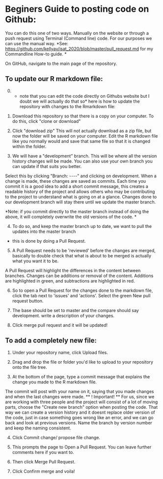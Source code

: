 # Beginers Guide to posting code on Github:

You can do this one of two ways. Manually on the website or through a push request using Terminal (Command line) code. 
  For our purposes we can use the manual way.
*See: https://github.com/kellyav/isat_2020/blob/master/pull_request.md for my Commandline How-to guide. *

On GitHub, navigate to the main page of the repository.

## To update our R markdown file: 
0. * note that you can edit the code directly on Githubs website 
but I doubt we will actually do that so* here is how to update the repository with changes to the Rmarkdown file:

1. Download this repository so that there is a copy on your computer. To do this, click "clone or download"

2. Click "download zip" This will not actually download as a zip file, but now the folder will be saved on your computer. 
Edit the R markdown file like you normally would and save that same file so that it is changed within the folder. 

3. We will have a "development" branch. This will be where all the version history changes will be made. 
You can also use your own branch you can update if that suits you better.

Select this by clicking "Branch: ----" and clicking on development. 
When a change is made, these changes are saved as commits. 
Each time you commit it is a good idea to add a short commit message, this creates a readable history of the project 
and allows others who may be contributing to the project to understand what is going on at a glance.
Changes done to our development branch will stay there until we update the master branch.

*Note: if you commit directly to the master branch instead of doing the above, 
it will completely overwrite the old versions of the code. *

4. To do so, and keep the master branch up to date, we want to pull the updates into the master branch 
- this is done by doing a Pull Request.

5. A Pull Request needs to be 'reviewed' before the changes are merged, 
basically to double check that what is about to be merged is actually what you want it to be.

A Pull Request will highlight the differences in the content between branches. 
Changes can be additions or removal of the content. 
Additions are highlighted in green, and subtractions are highlighted in red.

6. So to open a Pull Request for the changes done to the markdown file, click the tab next to 'issues' and 'actions'.
Select the green New pull request button.

7. The base should be set to master and the compare should say development. write a description of your changes.

8. Click merge pull request and it will be updated!


## To add a completely new file: 
1. Under your repository name, click Upload files.

2. Drag and drop the file or folder you'd like to upload to your repository onto the file tree.

3. At the bottom of the page, type a commit message that explains the change you made to the R markdown file. 

The commit will post with your name on it, saying that you made changes and when the last changes were made. 
** ! Important! ** For us, since we are working with three people and the project will consist of a lot of moving parts, 
choose the "Create new branch" option when posting the code. That way we can create a version history and it doesnt replace older version of the code, just in case something goes wrong like an error, and we can go back and look at previous versions.
Name the branch by version number and keep the naming consistent. 

4. Click Commit change/ propose file change.

5. This prompts the page to Open a Pull Request. You can leave further comments here if you want to. 

6. Then click Merge Pull Request.  

7. Click Confirm merge and voila!
